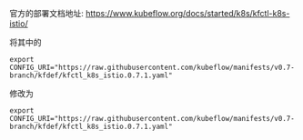 官方的部署文档地址: https://www.kubeflow.org/docs/started/k8s/kfctl-k8s-istio/

将其中的 

```
export CONFIG_URI="https://raw.githubusercontent.com/kubeflow/manifests/v0.7-branch/kfdef/kfctl_k8s_istio.0.7.1.yaml"
```

修改为

```
export CONFIG_URI="https://raw.githubusercontent.com/kubeflow/manifests/v0.7-branch/kfdef/kfctl_k8s_istio.0.7.1.yaml"
```